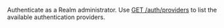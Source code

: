 Authenticate as a Realm administrator. Use [GET
/auth/providers](%7B+base-url+%7D%7B+admin-api-page+%7Dget-/auth/providers)
to list the available authentication providers.

